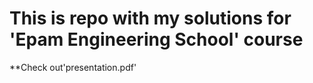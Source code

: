 # This is repo with my solutions for 'Epam Engineering School' course

**Check out'presentation.pdf'
